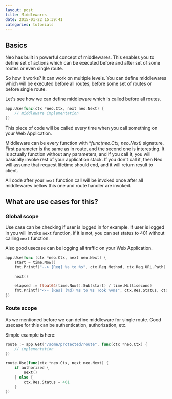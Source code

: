 ```yaml
---
layout: post
title: Middlewares
date: 2015-01-22 15:39:41
categories: tutorials
---
```


## Basics

Neo has built in powerful concept of middlewares. This enables you to define set of actions which can be executed before and after set of some routes or even single route.

So how it works?
It can work on multiple levels. You can define middlewares which will be executed before all routes, before some set of routes or before single route.

Let's see how we can define middleware which is called before all routes.

```Go
app.Use(func(ctx *neo.Ctx, next neo.Next) {
    // middleware implementation
})
```
This piece of code will be called every time when you call something on your Web Application.

Middleware can be every function with **func(*neo.Ctx, neo.Next)** signature. First parameter is the same as in route, and the second one is interesting. It is actually function without any parameters, and if you call it, you will basically invoke rest of your application stack. If you don't call it, then Neo will assume that request lifetime should end, and it will return result to client.

All code after your ``next`` function call will be invoked once after all middlewares bellow this one and route handler are invoked.

## What are use cases for this?
### Global scope

Use case can be checking if user is logged in for example. If user is logged in you will invoke ``next`` function, if it is not, you can set status to 401 without calling ``next`` function.

Also good usecase can be logging all traffic on your Web Application.

```Go
app.Use(func (ctx *neo.Ctx, next neo.Next) {
    start = time.Now()
    fmt.Printf("--> [Req] %s to %s", ctx.Req.Method, ctx.Req.URL.Path)

    next()

    elapsed := float64(time.Now().Sub(start) / time.Millisecond)
    fmt.Printf("<-- [Res] (%d) %s to %s Took %vms", ctx.Res.Status, ctx.Req.Method, ctx.Req.URL.Path, elapsed)
})
```

### Route scope
As we mentioned before we can define middleware for single route. Good usecase for this can be authentication, authorization, etc.

Simple example is here:

```Go
route := app.Get("/some/protected/route", func(ctx *neo.Ctx) {
    // implementation
})

route.Use(func(ctx *neo.Ctx, next neo.Next) {
    if authorized {
        next()
    } else {
        ctx.Res.Status = 401
    }
})
```
